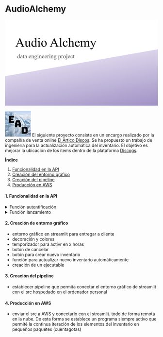 # AudioAlchemy
![portada](https://github.com/jvr0/AudioAlchemy/blob/main/img/portada.png)


![profile](https://github.com/jvr0/AudioAlchemy/blob/main/img/profile.jpg) El siguiente proyecto consiste en un encargo realizado por la compañía de venta online [El Ártico Discos](https://www.discogs.com/es/seller/elarticodiscos/profile "El Ártico Discos"). Se ha propuesto un trabajo de ingeniería para la actualización automática del inventario. El objetivo es mejorar la ubicación de los items dentro de la plataforma [Discogs](https://www.discogs.com/es/ "Discogs").

**Índice**
1. [Funcionalidad en la API](#funcionalidad)
2. [Creación del entorno gráfico](#grafico)
3. [Creación del pipeline](#pipeline)
4. [Producción en AWS](#aws)

#### 1. Funcionalidad en la API <a name="funcionalidad"></a>

<details>
<summary>Función autentificación</summary>
<br>

```python
def autentificacion():
    try:   
        url = f'https://api.discogs.com/oauth/identity'
        res = req.get(url, auth=oauth)
        if res.status_code==200:
            return f"Success, welcome: {res.json()['username']}"
        else:
            return f"Something is wrong {res.status_code}"
    except:
        return f"Something is really wrong"
```
</details>

<details>
<summary>Función lanzamiento</summary>
<br>

```python
def lanzamiento ():

        url = 'https://api.discogs.com/inventory/upload/change' # url para actualización

        csv_file_path = '../data/upload.csv' # camino hacía los datos

        files = {'upload': ('upload.csv', open(csv_file_path, 'rb'), 'text/csv')} # apertura para lanzamiento

        res = req.post(url, auth=oauth, files=files) # envió a la API

        if res.status_code == 200:
            print('Successful update', res.status_code)
            print(res.headers['X-Discogs-Ratelimit-Remaining'])
    
        else:
            print('Something is wrong', res.status_code)
```
</details>

#### 2. Creación de entorno gráfico <a name="grafico"></a>

- entorno gráfico en streamlit para entregar a cliente
- decoración y colores
- temporizador para activr en x horas
- botón de cancelar
- botón para crear nuevo inventario
- función para actualizar nuevo inventario automáticamente
- creación de un ejecutable

#### 3. Creación del pipeline <a name="pipeline"></a>

- establecer pipeline que permita conectar el entorno gráfico de streamlit con el src hospedado en el ordenador personal

#### 4. Producción en AWS <a name="aws"></a>

- enviar el src a AWS y conectarlo con el streamlit. todo de forma remota en la nube. De esta forma se establece un programa siempre activo que permité la continua iteración de los elementos del inventario en pequeños paquetes (cuentagotas)